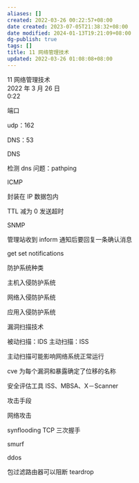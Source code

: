 ```yaml
---
aliases: []
created: 2022-03-26 00:22:57+08:00
date created: 2023-07-05T21:38:32+08:00
date modified: 2024-01-13T19:21:09+08:00
dg-publish: true
tags: []
title: 11 网络管理技术
updated: 2022-03-26 01:08:08+08:00
---
```


11 网络管理技术  
2022 年 3 月 26 日  
0:22

端口

udp：162

DNS：53

DNS

检测 dns 问题：pathping

ICMP

封装在 IP 数据包内

TTL 减为 0 发送超时

SNMP

管理站收到 inform 通知后要回复一条确认消息

get set notifications

防护系统种类

主机入侵防护系统

网络入侵防护系统

应用入侵防护系统

漏洞扫描技术

被动扫描：IDS 主动扫描：ISS

主动扫描可能影响网络系统正常运行

cve 为每个漏洞和暴露确定了位移的名称

安全评估工具 ISS、MBSA、X－Scanner

攻击手段

网络攻击

synflooding TCP 三次握手

smurf

ddos

包过滤路由器可以阻断 teardrop